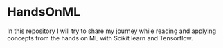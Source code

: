 # HandsOnML
In this repository I will try to share my journey while reading and applying concepts from the hands on ML with Scikit learn and Tensorflow.
